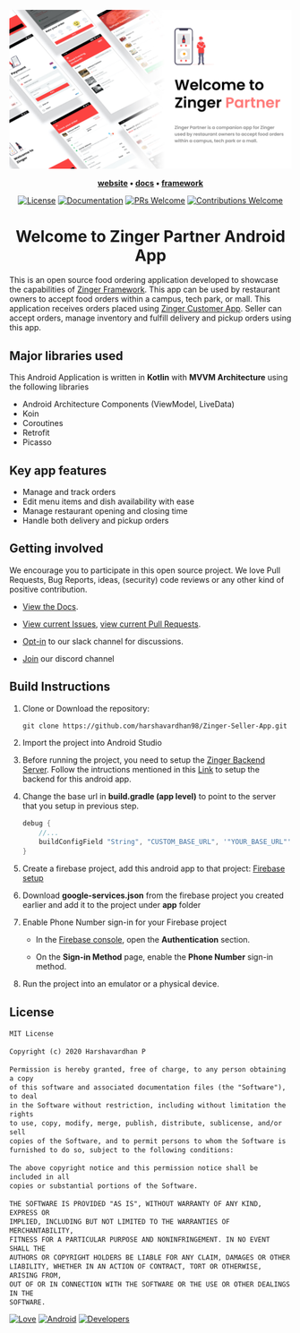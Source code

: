 ![Cover Image](zinger_seller_app_cover_with_text.jpg)

<p align="center">
  <strong>
    <a href="https://zinger.pw/app">website</a>
    •
    <a href="https://zinger.pw/app/docs">docs</a>
    •
    <a href="https://zinger.pw">framework</a>
  </strong>
</p>

<p align="center">
  <a href="LICENSE"><img alt="License" src="https://img.shields.io/badge/license-MIT-green"></a>
  <a href="https://zinger.pw/app/docs"><img alt="Documentation" src="https://img.shields.io/badge/code-documented-brightgreen.svg?style=flat-square"></a>
  <a href="https://github.com/harshavardhan98/Zinger-Seller-App/pulls"><img alt="PRs Welcome" src="https://img.shields.io/badge/PRs-welcome-brightgreen.svg?style=flat-square"></a>
  <a href="https://github.com/harshavardhan98/Zinger-Seller-App/pulls"><img alt="Contributions Welcome" src="https://img.shields.io/badge/contributions-welcome-brightgreen.svg?style=flat-square"></a>

</p>

<h1 align="center">
  Welcome to Zinger Partner Android App
</h1>

This is an open source food ordering application developed to showcase the capabilities of <a href="https://zinger.pw" target="_blank">Zinger Framework</a>. This app can be used by restaurant owners to accept food orders within a campus, tech park, or mall. This application receives orders placed using <a href="https://github.com/shrikanth7698/Zinger-Android-App" target="_blank">Zinger Customer App</a>. Seller can accept orders, manage inventory and fulfill delivery and pickup orders using this app.

## Major libraries used
This Android Application is written in **Kotlin** with **MVVM Architecture** using the following libraries
- Android Architecture Components (ViewModel, LiveData)
- Koin
- Coroutines
- Retrofit
- Picasso

## Key app features
*  Manage and track orders
*  Edit menu items and dish availability with ease
*  Manage restaurant opening and closing time
*  Handle both delivery and pickup orders

## Getting involved
We encourage you to participate in this open source project. We love Pull Requests, Bug Reports, ideas, (security) code reviews or any other kind of positive contribution.

* [View the Docs](https://zinger.pw/app/docs).

* [View current Issues](https://github.com/harshavardhan98/Zinger-Seller-App/issues), [view current Pull Requests](https://github.com/harshavardhan98/Zinger-Seller-App/pulls).

* [Opt-in](https://join.slack.com/t/zinger-workspace/shared_invite/zt-e6xt0gc2-nBEy85RhEy7NZv3gWCt6Dg) to our slack channel for discussions.

* [Join](https://discord.gg/TqADaXV) our discord channel


## Build Instructions


1. Clone or Download the repository:

    ```shell
    git clone https://github.com/harshavardhan98/Zinger-Seller-App.git
    ```

2. Import the project into Android Studio

3. Before running the project, you need to setup the <a href="https://zinger.pw/setup" target="_blank">Zinger Backend Server</a>. Follow the intructions mentioned in this <a href="https://zinger.pw/setup" target="_blank">Link</a> to setup the backend for this android app. 

4. Change the base url in **build.gradle (app level)** to point to the server that you setup in previous step.

    ```gradle
    debug {
        //...
        buildConfigField "String", "CUSTOM_BASE_URL", '"YOUR_BASE_URL"'
    }
    ```

5. Create a firebase project, add this android app to that project:
<a href="https://firebase.google.com/docs/android/setup" target="_blank">Firebase setup</a>

6. Download **google-services.json** from the firebase project you created earlier and add it to the project under **app** folder

7. Enable Phone Number sign-in for your Firebase project

   * In the <a href="https://console.firebase.google.com/" target="_blank">Firebase console</a>, open the **Authentication** section.

   * On the **Sign-in Method** page, enable the **Phone Number** sign-in method.
   
8. Run the project into an emulator or a physical device. 

## License
```
MIT License

Copyright (c) 2020 Harshavardhan P

Permission is hereby granted, free of charge, to any person obtaining a copy
of this software and associated documentation files (the "Software"), to deal
in the Software without restriction, including without limitation the rights
to use, copy, modify, merge, publish, distribute, sublicense, and/or sell
copies of the Software, and to permit persons to whom the Software is
furnished to do so, subject to the following conditions:

The above copyright notice and this permission notice shall be included in all
copies or substantial portions of the Software.

THE SOFTWARE IS PROVIDED "AS IS", WITHOUT WARRANTY OF ANY KIND, EXPRESS OR
IMPLIED, INCLUDING BUT NOT LIMITED TO THE WARRANTIES OF MERCHANTABILITY,
FITNESS FOR A PARTICULAR PURPOSE AND NONINFRINGEMENT. IN NO EVENT SHALL THE
AUTHORS OR COPYRIGHT HOLDERS BE LIABLE FOR ANY CLAIM, DAMAGES OR OTHER
LIABILITY, WHETHER IN AN ACTION OF CONTRACT, TORT OR OTHERWISE, ARISING FROM,
OUT OF OR IN CONNECTION WITH THE SOFTWARE OR THE USE OR OTHER DEALINGS IN THE
SOFTWARE.
```

[![Love](https://forthebadge.com/images/badges/built-with-love.svg)](https://zinger.pw/app) [![Android](https://forthebadge.com/images/badges/built-for-android.svg)](https://www.android.com) [![Developers](https://forthebadge.com/images/badges/built-by-developers.svg)](https://github.com/harshavardhan98/Zinger-Seller-App/graphs/contributors)
